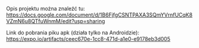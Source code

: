 Opis projektu można znaleźć tu:
https://docs.google.com/document/d/1B6FjfgCSNTPAXA3SQmYVrnfUCqK8VZmN6u8QTfuWnmM/edit?usp=sharing

Link do pobrania piku apk (działa tylko na Androidzie):
https://expo.io/artifacts/ceec670e-1cc8-471d-a1e0-e9178eb3d005
